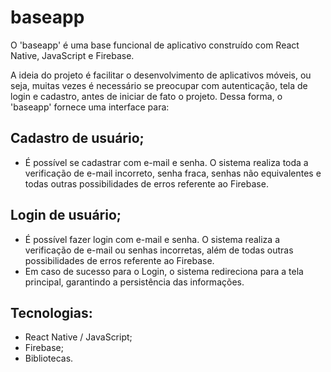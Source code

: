 # baseapp

O 'baseapp' é uma base funcional de aplicativo construído com React Native, JavaScript e Firebase. 

A ideia do projeto é facilitar o desenvolvimento de aplicativos móveis, ou seja, muitas vezes é necessário se preocupar com autenticação, tela de login e cadastro, antes de iniciar de fato o projeto. Dessa forma, o 'baseapp' fornece uma interface para:

## Cadastro de usuário;
-   É possível se cadastrar com e-mail e senha. O sistema realiza toda a verificação de e-mail incorreto, senha fraca, senhas não equivalentes e todas outras possibilidades de erros referente ao Firebase.

## Login de usuário;
- É possível fazer login com e-mail e senha. O sistema realiza a verificação de e-mail ou senhas incorretas, além de todas outras possibilidades de erros referente ao Firebase.
- Em caso de sucesso para o Login, o sistema redireciona para a tela principal, garantindo a persistência das informações.


## Tecnologias:
- React Native / JavaScript;
- Firebase;
- Bibliotecas.
